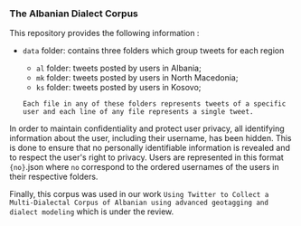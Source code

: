 ### The Albanian Dialect Corpus

This repository provides the following information :
 - ``data`` folder: contains three folders which group tweets for each region
 
    - ``al`` folder: tweets posted by users in Albania;
    - ``mk`` folder: tweets posted by users in North Macedonia;
    - ``ks`` folder: tweets posted by users in Kosovo;

     ``Each file in any of these folders represents tweets of a specific user and each line of any file represents a single tweet.`` 

In order to maintain confidentiality and protect user privacy, all identifying information about the user, including their username, has been hidden. This is done to ensure that no personally identifiable information is revealed and to respect the user's right to privacy. Users are represented in this format ``{no}``.json where ``no`` correspond to the ordered usernames of the users in their respective folders.


Finally, this corpus was used in our work ``Using Twitter to Collect a Multi-Dialectal Corpus of Albanian using advanced geotagging and dialect modeling`` which is under the review.
